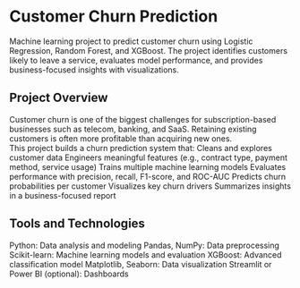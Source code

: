 # Customer Churn Prediction

Machine learning project to predict customer churn using Logistic Regression, Random Forest, and XGBoost. The project identifies customers likely to leave a service, evaluates model performance, and provides business-focused insights with visualizations.

## Project Overview
 Customer churn is one of the biggest challenges for subscription-based businesses such as telecom, banking, and SaaS. Retaining existing customers is often more profitable than acquiring new ones.  
 This project builds a churn prediction system that:
 Cleans and explores customer data
 Engineers meaningful features (e.g., contract type, payment method, service usage)
 Trains multiple machine learning models
 Evaluates performance with precision, recall, F1-score, and ROC-AUC
 Predicts churn probabilities per customer
 Visualizes key churn drivers
 Summarizes insights in a business-focused report

## Tools and Technologies
 Python: Data analysis and modeling
 Pandas, NumPy: Data preprocessing
 Scikit-learn: Machine learning models and evaluation
 XGBoost: Advanced classification model
 Matplotlib, Seaborn: Data visualization
 Streamlit or Power BI (optional): Dashboards


